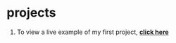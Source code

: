# projects
1. To view a live example of my first project, **[click here](https://ak-0283.github.io/projects/Project%201/)**


